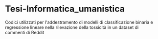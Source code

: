 # Tesi-Informatica_umanistica
Codici utilizzati per l'addestramento di modelli di classificazione binaria e regressione lineare nella rilevazione della tossicità in un dataset di commenti di Reddit
